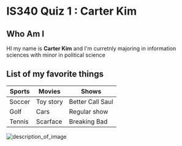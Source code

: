 # IS340 Quiz 1 : Carter Kim

## Who Am I
HI my name is **Carter Kim** and I'm curretnly majoring in information sciences with minor in political science

## List of my favorite things

| Sports | Movies | Shows |
|----------|----------|----------|
| Soccer | Toy story | Better Call Saul |
| Golf | Cars | Regular show |
| Tennis | Scarface | Breaking Bad |


<img src="[URL_of_your_image](https://www.carscoops.com/wp-content/uploads/2019/05/8b0765b2-rwb-porsche-911-2.jpg)" alt="description_of_image">
